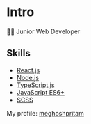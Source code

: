 <link rel="stylesheet" href="https://use.fontawesome.com/releases/v5.6.1/css/all.css" integrity="sha384-gfdkjb5BdAXd+lj+gudLWI+BXq4IuLW5IT+brZEZsLFm++aCMlF1V92rMkPaX4PP" crossorigin="anonymous">

# Intro
  👨‍💻 Junior Web Developer

## Skills
- <i class="fab fa-react"></i> [React.js](https://reactjs.org/)
- <i class="fab fa-node"></i> [Node.js](https://nodejs.org/en/)
- <i class="fas fa-code"></i> [TypeScript.js](https://www.typescriptlang.org/)
- <i class="fab fa-js-square"></i> [JavaScript ES6+](http://www.ecma-international.org/)
- <i class="fas fa-code"></i> [SCSS](https://sass-lang.com/)

My profile: [meghoshpritam](http://meghoshpritam.netlify.aap)

